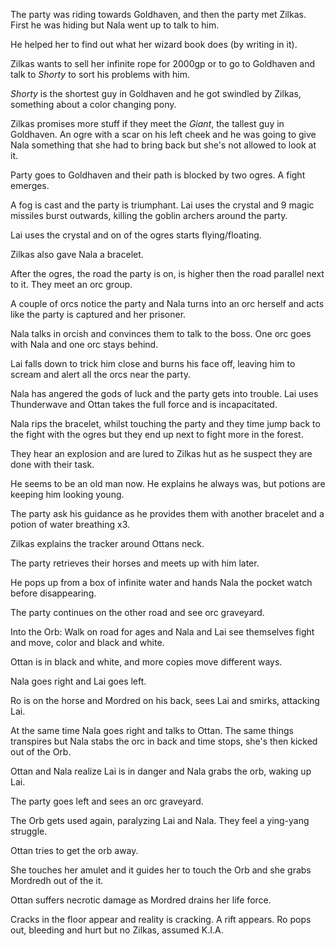 The party was riding towards Goldhaven, and then the party met Zilkas. First he was hiding but Nala went up to talk to him.

He helped her to find out what her wizard book does (by writing in it).

Zilkas wants to sell her infinite rope for 2000gp or to go to Goldhaven and talk to _Shorty_ to sort his problems with him.

_Shorty_ is the shortest guy in Goldhaven and he got swindled by Zilkas, something about a color changing pony.

Zilkas promises more stuff if they meet the _Giant_, the tallest guy in Goldhaven. An ogre with a scar on his left cheek and he was going to give Nala something that she had to bring back but she's not allowed to look at it.

Party goes to Goldhaven and their path is blocked by two ogres. A fight emerges.

A fog is cast and the party is triumphant. Lai uses the crystal and 9 magic missiles burst outwards, killing the goblin archers around the party.

Lai uses the crystal and on of the ogres starts flying/floating.

Zilkas also gave Nala a bracelet.

After the ogres, the road the party is on, is higher then the road parallel next to it. They meet an orc group.

A couple of orcs notice the party and Nala turns into an orc herself and acts like the party is captured and her prisoner.

Nala talks in orcish and convinces them to talk to the boss. One orc goes with Nala and one orc stays behind.

Lai falls down to trick him close and burns his face off, leaving him to scream and alert all the orcs near the party.

Nala has angered the gods of luck and the party gets into trouble. Lai uses Thunderwave and Ottan takes the full force and is incapacitated.

Nala rips the bracelet, whilst touching the party and they time jump back to the fight with the ogres but they end up next to fight more in the forest.

They hear an explosion and are lured to Zilkas hut as he suspect they are done with their task.

He seems to be an old man now. He explains he always was, but potions are keeping him looking young.

The party ask his guidance as he provides them with another bracelet and a potion of water breathing x3.

Zilkas explains the tracker around Ottans neck.

The party retrieves their horses and meets up with him later.

He pops up from a box of infinite water and hands Nala the pocket watch before disappearing.

The party continues on the other road and see orc graveyard.

Into the Orb: Walk on road for ages and Nala and Lai see themselves fight and move, color and black and white.

Ottan is in black and white, and more copies move different ways.

Nala goes right and Lai goes left.

Ro is on the horse and Mordred on his back, sees Lai and smirks, attacking Lai.

At the same time Nala goes right and talks to Ottan. The same things transpires but Nala stabs the orc in back and time stops, she's then kicked out of the Orb.

Ottan and Nala realize Lai is in danger and Nala grabs the orb, waking up Lai.

The party goes left and sees an orc graveyard.

The Orb gets used again, paralyzing Lai and Nala. They feel a ying-yang struggle.

Ottan tries to get the orb away.

She touches her amulet and it guides her to touch the Orb and she grabs Mordredh out of the it.

Ottan suffers necrotic damage as Mordred drains her life force.

Cracks in the floor appear and reality is cracking. A rift appears. Ro pops out, bleeding and hurt but no Zilkas, assumed K.I.A.
